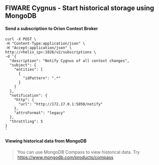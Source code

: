 ## FIWARE Cygnus - Start historical storage using MongoDB

#### Send a subscription to Orion Context Broker 

```
curl -X POST \
-H "Content-Type:application/json" \
-H "Accept:application/json" \
http://<helix_ip>:1026/v2/subscriptions \
-d '{
  "description": "Notify Cygnus of all context changes",
  "subject": {
    "entities": [
      {
        "idPattern": ".*"
      }
    ]
  },
  "notification": {
    "http": {
      "url": "http://172.17.0.1:5050/notify"
    },
    "attrsFormat": "legacy"
  },
  "throttling": 5
}
'
```
#### Viewing historical data from MongoDB

> You can use MongoDB Compass to view historical data. Try https://www.mongodb.com/products/compass

